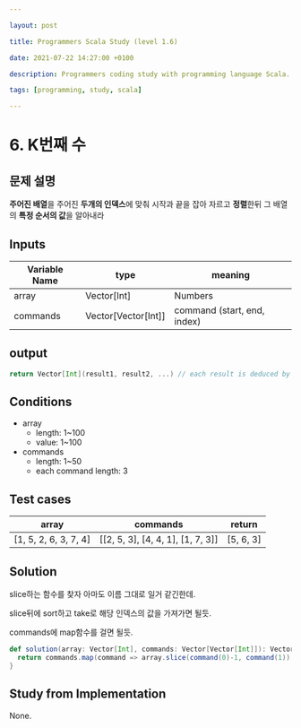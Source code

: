 ```yaml
---

layout: post

title: Programmers Scala Study (level 1.6)

date: 2021-07-22 14:27:00 +0100

description: Programmers coding study with programming language Scala. The difficulty selected is level 1.

tags: [programming, study, scala]

---
```


# 6. K번째 수

## 문제 설명

**주어진 배열**을 주어진 **두개의 인덱스**에 맞춰 시작과 끝을 잡아 자르고 **정렬**한뒤 그 배열의 **특정 순서의 값**을 알아내라

 ## Inputs

| Variable Name | type                | meaning                     |
| ------------- | ------------------- | --------------------------- |
| array         | Vector[Int]         | Numbers                     |
| commands      | Vector[Vector[Int]] | command (start, end, index) |

## output

~~~scala
return Vector[Int](result1, result2, ...) // each result is deduced by each command
~~~



## Conditions

* array
  * length: 1~100
  * value: 1~100
* commands
  * length: 1~50
  * each command length: 3

## Test cases

| array                 | commands                          | return    |
| --------------------- | --------------------------------- | --------- |
| [1, 5, 2, 6, 3, 7, 4] | [[2, 5, 3], [4, 4, 1], [1, 7, 3]] | [5, 6, 3] |

## Solution

slice하는 함수를 찾자 아마도 이름 그대로 일거 같긴한데.

slice뒤에 sort하고 take로 해당 인덱스의 값을 가져가면 될듯.

commands에 map함수를 걸면 될듯.

~~~scala
def solution(array: Vector[Int], commands: Vector[Vector[Int]]): Vector[Int] = {
  return commands.map(command => array.slice(command(0)-1, command(1)).sorted.apply(command(2)-1))
}
~~~



## Study from Implementation

None.
